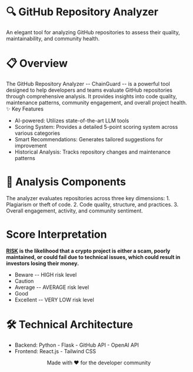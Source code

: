 # 🔍 GitHub Repository Analyzer

An elegant tool for analyzing GitHub repositories to assess their quality, maintainability, and community health.

# 📋 Overview
The GitHub Repository Analyzer -- ChainGuard -- is a powerful tool designed to help developers and teams evaluate GitHub repositories through comprehensive analysis. It provides insights into code quality, maintenance patterns, community engagement, and overall project health.
✨ Key Features

- AI-powered: Utilizes state-of-the-art LLM tools
- Scoring System: Provides a detailed 5-point scoring system across various categories
- Smart Recommendations: Generates tailored suggestions for improvement
- Historical Analysis: Tracks repository changes and maintenance patterns

# 🔬 Analysis Components
The analyzer evaluates repositories across three key dimensions:
        1. Plagiarism or theft of code.
        2. Code quality, structure, and practices. 
        3. Overall engagement, activity, and community sentiment.
        
# Score Interpretation
**<ins>RISK</ins> is the likelihood that a crypto project is either a scam, poorly maintained, or could fail due to technical issues, which could result in investors losing their money.**
- Beware -- HIGH risk level
- Caution
- Average -- AVERAGE risk level
- Good
- Excellent -- VERY LOW risk level

# 🛠 Technical Architecture
- Backend:   Python - Flask - GitHub API - OpenAI API  
- Frontend:  React.js - Tailwind CSS 


<p align="center">Made with ❤️ for the developer community</p>
